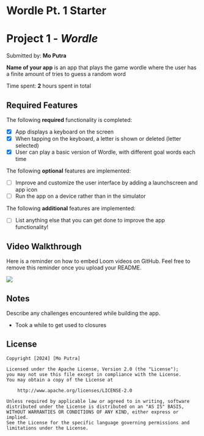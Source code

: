 # Wordle Pt. 1 Starter

# Project 1 - *Wordle*

Submitted by: **Mo Putra**

**Name of your app** is an app that plays the game wordle where the user has a finite amount of tries to guess a random word

Time spent: **2** hours spent in total

## Required Features

The following **required** functionality is completed:

- [x] App displays a keyboard on the screen
- [x] When tapping on the keyboard, a letter is shown or deleted (letter selected)
- [x] User can play a basic version of Wordle, with different goal words each time

The following **optional** features are implemented:

- [ ] Improve and customize the user interface by adding a launchscreen and app icon
- [ ] Run the app on a device rather than in the simulator

The following **additional** features are implemented:

- [ ] List anything else that you can get done to improve the app functionality!

## Video Walkthrough

Here is a reminder on how to embed Loom videos on GitHub. Feel free to remove this reminder once you upload your README. 

<div>
    <a href="https://www.loom.com/share/210018ed67ef4b218bff579d9932d587?sid=6cb9fd5d-1733-4423-a9c9-279047f808bf">
      <img style="max-width:300px;" src="https://www.loom.com/share/210018ed67ef4b218bff579d9932d587?sid=6cb9fd5d-1733-4423-a9c9-279047f808bf.gif">
    </a>
</div>

## Notes

Describe any challenges encountered while building the app.
- Took a while to get used to closures

## License

    Copyright [2024] [Mo Putra]

    Licensed under the Apache License, Version 2.0 (the "License");
    you may not use this file except in compliance with the License.
    You may obtain a copy of the License at

        http://www.apache.org/licenses/LICENSE-2.0

    Unless required by applicable law or agreed to in writing, software
    distributed under the License is distributed on an "AS IS" BASIS,
    WITHOUT WARRANTIES OR CONDITIONS OF ANY KIND, either express or implied.
    See the License for the specific language governing permissions and
    limitations under the License.
